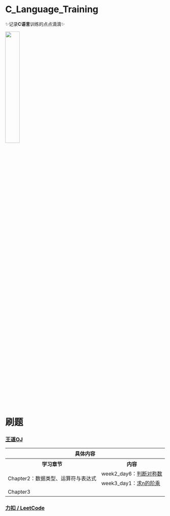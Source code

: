 # C_Language_Training

✨记录**C语言**训练的点点滴滴✨

<img src="https://gimg2.baidu.com/image_search/src=http%3A%2F%2Fpic4.zhimg.com%2Fv2-410e3a519103c59934daff1a1f1dcc57_180x120.jpg&refer=http%3A%2F%2Fpic4.zhimg.com&app=2002&size=f9999,10000&q=a80&n=0&g=0n&fmt=auto?sec=1652924850&t=107615f4bd8c4254ad1f8be5a3065ad0#pic_center" width="30%"></img>

# 刷题

### [王道OJ](http://oj.lgwenda.com/)

<table>
    <tr>
    	<th colspan="4">具体内容</th>
    </tr>
    <tr> 
    	<th>学习章节</th>
        <th>内容</th>
    </tr>
    <tr> 
        <td rowspan="2">Chapter2：数据类型、运算符与表达式
</td>
        <td>week2_day6：<a href="https://github.com/YJSPEAKING/C_Language_Training/blob/main/WangDao_OJ/Chapter2/symmetry_number.c" target="_blank">判断对称数</a></td>
    </tr>
    <tr> 
    	<td>week3_day1：<a href="https://github.com/YJSPEAKING/C_Language_Training/blob/main/WangDao_OJ/Chapter2/factorial.c" target="_blank">求n的阶乘</a></td>
    </tr>
    <td rowspan="2">Chapter3</td>
        <td><a href="        " target="_blank">          </a></td>
    </tr>
</table>


###  [力扣 / LeetCode](https://leetcode-cn.com/problemset/all/)
